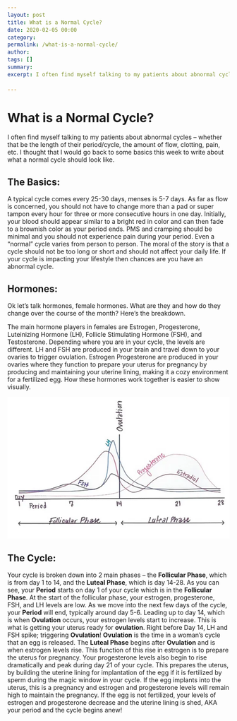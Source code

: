 ```yaml
---
layout: post
title: What is a Normal Cycle?
date: 2020-02-05 00:00
category: 
permalink: /what-is-a-normal-cycle/
author: 
tags: []
summary: 
excerpt: I often find myself talking to my patients about abnormal cycles – whether that be the length of their period/cycle, the amount of flow, clotting, pain, etc. I thought that I would go back to some 

---
```


# What is a Normal Cycle?

I often find myself talking to my patients about abnormal cycles – whether that be the length of their period/cycle, the amount of flow, clotting, pain, etc. I thought that I would go back to some basics this week to write about what a normal cycle should look like.

## The Basics:

A typical cycle comes every 25-30 days, menses is 5-7 days. As far as flow is concerned, you should not have to change more than a pad or super tampon every hour for three or more consecutive hours in one day. Initially, your blood should appear similar to a bright red in color and can then fade to a brownish color as your period ends. PMS and cramping should be minimal and you should not experience pain during your period. Even a “normal” cycle varies from person to person. The moral of the story is that a cycle should not be too long or short and should not affect your daily life. If your cycle is impacting your lifestyle then chances are you have an abnormal cycle.

## Hormones:

Ok let’s talk hormones, female hormones. What are they and how do they change over the course of the month? Here’s the breakdown.

The main hormone players in females are Estrogen, Progesterone, Luteinizing Hormone (LH), Follicle Stimulating Hormone (FSH), and Testosterone. Depending where you are in your cycle, the levels are different. LH and FSH are produced in your brain and travel down to your ovaries to trigger ovulation. Estrogen Progesterone are produced in your ovaries where they function to prepare your uterus for pregnancy by producing and maintaining your uterine lining, making it a cozy environment for a fertilized egg.  How these hormones work together is easier to show visually.

![The Cycle](../assets/img/TheCycle.webp)
 
## The Cycle:

Your cycle is broken down into 2 main phases – the **Follicular Phase**, which is from day 1 to 14, and the **Luteal Phase**, which is day 14-28. As you can see, your **Period** starts on day 1 of your cycle which is in the **Follicular Phase**. At the start of the follicular phase, your estrogen, progesterone, FSH, and LH levels are low. As we move into the next few days of the cycle, your **Period** will end, typically around day 5-6. Leading up to day 14, which is when **Ovulation** occurs, your estrogen levels start to increase. This is what is getting your uterus ready for **ovulation**. Right before Day 14, LH and FSH spike; triggering **Ovulation**! **Ovulation** is the time in a woman’s cycle that an egg is released. The **Luteal Phase** begins after **Ovulation** and is when estrogen levels rise. This function of this rise in estrogen is to prepare the uterus for pregnancy. Your progesterone levels also begin to rise dramatically and peak during day 21 of your cycle. This prepares the uterus, by building the uterine lining for implantation of the egg if it is fertilized by sperm during the magic window in your cycle. If the egg implants into the uterus, this is a pregnancy and estrogen and progesterone levels will remain high to maintain the pregnancy. If the egg is not fertilized, your levels of estrogen and progesterone decrease and the uterine lining is shed, AKA your period and the cycle begins anew!